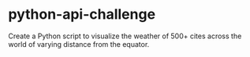 # python-api-challenge
Create a Python script to visualize the weather of 500+ cites across the world of varying distance from the equator.
